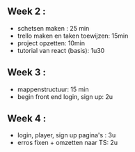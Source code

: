 ## Week 2 :
* schetsen maken : 25 min
* trello maken en taken toewijzen: 15min
* project opzetten: 10min
* tutorial van react (basis): 1u30

## Week 3 :
* mappenstructuur: 15 min
* begin front end login, sign up: 2u

## Week 4 :
* login, player, sign up pagina's : 3u
* erros fixen + omzetten naar TS: 2u

